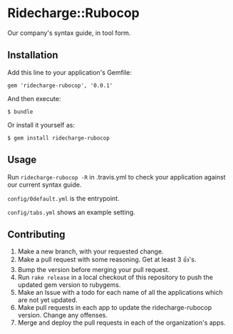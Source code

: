 # Ridecharge::Rubocop

Our company's syntax guide, in tool form.

## Installation

Add this line to your application's Gemfile:

    gem 'ridecharge-rubocop', '0.0.1'

And then execute:

    $ bundle

Or install it yourself as:

    $ gem install ridecharge-rubocop

## Usage

Run `ridecharge-rubocop -R` in .travis.yml to check your application against our current syntax guide.

`config/0default.yml` is the entrypoint.

`config/tabs.yml` shows an example setting.

## Contributing

1. Make a new branch, with your requested change.
2. Make a pull request with some reasoning. Get at least 3 :+1:'s.
3. Bump the version before merging your pull request.
4. Run `rake release` in a local checkout of this repository to push the updated gem version to rubygems.
5. Make an Issue with a todo for each name of all the applications which are not yet updated.
6. Make pull requests in each app to update the ridecharge-rubocop version. Change any offenses.
7. Merge and deploy the pull requests in each of the organization's apps.
